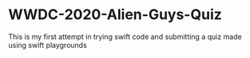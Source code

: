# WWDC-2020-Alien-Guys-Quiz
This is my first attempt in trying swift code and submitting a quiz made using swift playgrounds  


